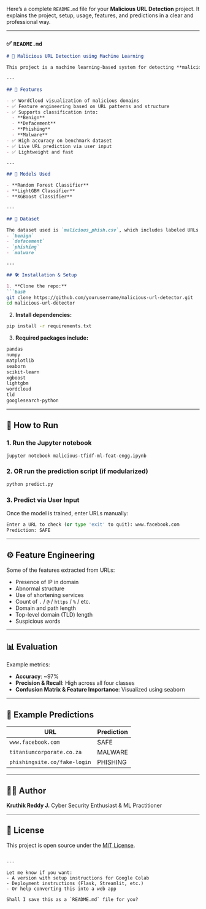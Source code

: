 Here’s a complete `README.md` file for your **Malicious URL Detection** project. It explains the project, setup, usage, features, and predictions in a clear and professional way.

---

### ✅ `README.md`

````markdown
# 🔐 Malicious URL Detection using Machine Learning

This project is a machine learning-based system for detecting **malicious URLs** such as phishing, malware, and defacement attempts. It uses a combination of URL-based feature engineering and powerful classifiers like Random Forest, LightGBM, and XGBoost to make accurate predictions.

---

## 📌 Features

- ✅ WordCloud visualization of malicious domains
- ✅ Feature engineering based on URL patterns and structure
- ✅ Supports classification into:
  - **Benign**
  - **Defacement**
  - **Phishing**
  - **Malware**
- ✅ High accuracy on benchmark dataset
- ✅ Live URL prediction via user input
- ✅ Lightweight and fast

---

## 🧠 Models Used

- **Random Forest Classifier**
- **LightGBM Classifier**
- **XGBoost Classifier**

---

## 📁 Dataset

The dataset used is `malicious_phish.csv`, which includes labeled URLs classified into:
- `benign`
- `defacement`
- `phishing`
- `malware`

---

## 🛠️ Installation & Setup

1. **Clone the repo:**
```bash
git clone https://github.com/yourusername/malicious-url-detector.git
cd malicious-url-detector
````

2. **Install dependencies:**

```bash
pip install -r requirements.txt
```

3. **Required packages include:**

```txt
pandas
numpy
matplotlib
seaborn
scikit-learn
xgboost
lightgbm
wordcloud
tld
googlesearch-python
```

---

## 🚀 How to Run

### 1. Run the Jupyter notebook

```bash
jupyter notebook malicious-tfidf-ml-feat-engg.ipynb
```

### 2. OR run the prediction script (if modularized)

```bash
python predict.py
```

### 3. Predict via User Input

Once the model is trained, enter URLs manually:

```python
Enter a URL to check (or type 'exit' to quit): www.facebook.com
Prediction: SAFE
```

---

## ⚙️ Feature Engineering

Some of the features extracted from URLs:

* Presence of IP in domain
* Abnormal structure
* Use of shortening services
* Count of `.` / `@` / `https` / `%` / etc.
* Domain and path length
* Top-level domain (TLD) length
* Suspicious words

---

## 📊 Evaluation

Example metrics:

* **Accuracy**: \~97%
* **Precision & Recall**: High across all four classes
* **Confusion Matrix & Feature Importance**: Visualized using seaborn

---

## 🧪 Example Predictions

| URL                          | Prediction |
| ---------------------------- | ---------- |
| `www.facebook.com`           | SAFE       |
| `titaniumcorporate.co.za`    | MALWARE    |
| `phishingsite.co/fake-login` | PHISHING   |

---

## 🧑‍💻 Author

**Kruthik Reddy J.**
Cyber Security Enthusiast & ML Practitioner

---

## 📜 License

This project is open source under the [MIT License](LICENSE).

```

---

Let me know if you want:
- A version with setup instructions for Google Colab
- Deployment instructions (Flask, Streamlit, etc.)
- Or help converting this into a web app

Shall I save this as a `README.md` file for you?
```
